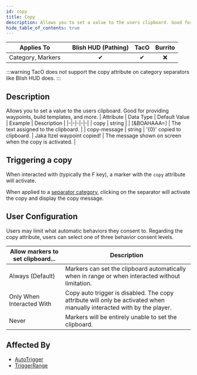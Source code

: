 ```yaml
---
id: copy
title: Copy
description: Allows you to set a value to the users clipboard. Good for providing waypoints, build templates, and more.
hide_table_of_contents: true
---
```

| Applies To | | Blish HUD (Pathing) | TacO | Burrito |
|-|-|-|-|-|
| <center>Category, Markers</center> | | <center>✔</center> | <center>✔</center> | <center>❌</center> |


:::warning 
TacO does not support the copy attribute on category separators like Blish HUD does.
:::


## Description
Allows you to set a value to the users clipboard. Good for providing waypoints, build templates, and more.
| Attribute | Data Type | Default Value | Example | Description |
|-|-|-|-|-|
| copy | string |  | [&BOAHAAA=] | The text assigned to the clipboard. | 
| copy-message | string | '{0}' copied to clipboard. | Jaka Itzel waypoint copied! | The message shown on screen when the copy is activated. | 

## Triggering a copy

When interacted with (typically the F key), a marker with the `copy` attribute will activate.

When applied to a [separator category](isseparator), clicking on the separator will activate the copy and display the copy message.

## User Configuration

Users may limit what automatic behaviors they consent to.  Regarding the copy attribute, users can select one of three behavior consent levels.

| Allow markers to set clipboard... | Description |
|-|-|
| Always (Default) | Markers can set the clipboard automatically when in range or when interacted without limitation. |
| Only When Interacted With | Copy auto trigger is disabled.  The copy attribute will only be activated when manually interacted with by the player. |
| Never | Markers will be entirely unable to set the clipboard. |


## Affected By
- [AutoTrigger](/docs/marker-dev/attributes/autotrigger)
- [TriggerRange](/docs/marker-dev/attributes/triggerrange)

